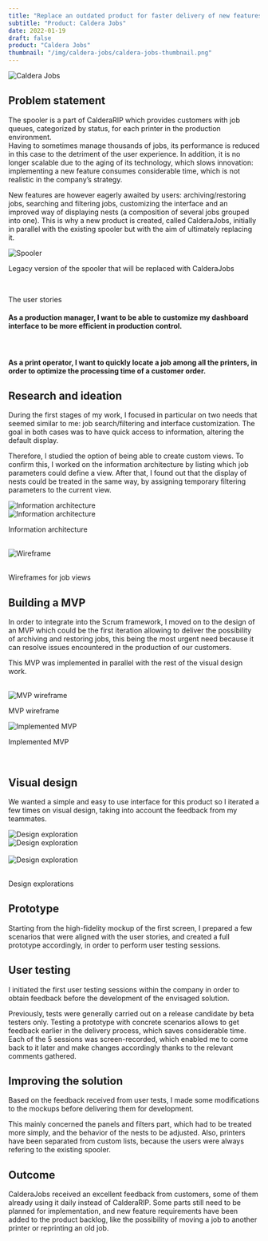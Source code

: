 ```yaml
---
title: "Replace an outdated product for faster delivery of new features"
subtitle: "Product: Caldera Jobs"
date: 2022-01-19
draft: false
product: "Caldera Jobs"
thumbnail: "/img/caldera-jobs/caldera-jobs-thumbnail.png"
---
```


<img src="/img/caldera-jobs/caldera-jobs-thumbnail-3x.png" class="sm-img mb-6" alt="Caldera Jobs">

<section>

<div class="row">

<div class="col-12 col-lg-7">

## Problem statement

The spooler is a part of CalderaRIP which provides customers with job queues, categorized by status, for each printer in the production environment.  
Having to sometimes manage thousands of jobs, its performance is reduced in this case to the detriment of the user experience. In addition, it is no longer scalable due to the aging of its technology, which slows innovation: implementing a new feature consumes considerable time, which is not realistic in the company’s strategy.

New features are however eagerly awaited by users: archiving/restoring jobs, searching and filtering jobs, customizing the interface and an improved way of displaying nests (a composition of several jobs grouped into one). This is why a new product is created, called CalderaJobs, initially in parallel with the existing spooler but with the aim of ultimately replacing it.

<img src="/img/caldera-jobs/spooler.png" class="sm-img mt-4" alt="Spooler">

<p class="sm-caption">Legacy version of the spooler that will be replaced with CalderaJobs</p>

</div>

<div class="col-md-1">&nbsp;</div>

<div class="col-12 col-lg-4">

<div class="sm-card">
    
<p class="sm-card-title">The user stories</p>

#### As a production manager, I want to be able to customize my dashboard interface to be more efficient in production control.

<br>

#### As a print operator, I want to quickly locate a job among all the printers, in order to optimize the processing time of a customer order.  

</div>

</div>

</div>

</section>

## Research and ideation
During the first stages of my work, I focused in particular on two needs that seemed similar to me: job search/filtering and interface customization. The goal in both cases was to have quick access to information, altering the default display.  

Therefore, I studied the option of being able to create custom views. To confirm this, I worked on the information architecture by listing which job parameters could define a view. After that, I found out that the display of nests could be treated in the same way, by assigning temporary filtering parameters to the current view.

<section>

<div class="row">

<div class="col-12 col-lg-6">

<img src="/img/caldera-jobs/information-architecture-1.jpg" class="sm-img mt-4" alt="Information architecture">

</div>

<div class="col-12 col-lg-6">

<img src="/img/caldera-jobs/information-architecture-2.jpg" class="sm-img mt-4" alt="Information architecture">

</div>

</div>

<p class="sm-caption">Information architecture</p>

<div class="row">

<div class="col-0 col-lg-3">&nbsp;</div>

<div class="col-12 col-lg-6">

<img src="/img/caldera-jobs/wireframe-1.jpg" class="sm-img mt-4" alt="Wireframe">

</div>

<div class="col-0 col-lg-3">&nbsp;</div>

</div>

<p class="sm-caption">Wireframes for job views</p>

</section>

## Building a MVP
In order to integrate into the Scrum framework, I moved on to the design of an MVP which could be the first iteration allowing to deliver the possibility of archiving and restoring jobs, this being the most urgent need because it can resolve issues encountered in the production of our customers.  

This MVP was implemented in parallel with the rest of the visual design work.

<section>

<div class="row">

<div class="col-0 col-lg-1">&nbsp;</div>

<div class="col-12 col-lg-5">

<img src="/img/caldera-jobs/mvp-wireframe.jpg" class="sm-img mt-4" alt="MVP wireframe">

<p class="sm-caption">MVP wireframe</p>

</div>

<div class="col-12 col-lg-5">

<img src="/img/caldera-jobs/mvp.png" class="sm-img mt-4" alt="Implemented MVP">

<p class="sm-caption">Implemented MVP</p>

</div>

<div class="col-0 col-lg-1">&nbsp;</div>

</div>

</section>

## Visual design
We wanted a simple and easy to use interface for this product so I iterated a few times on visual design, taking into account the feedback from my teammates.

<section>

<div class="row">

<div class="col-12 col-lg-6">

<img src="/img/caldera-jobs/exploration-1.png" class="sm-img mt-4" alt="Design exploration">

</div>

<div class="col-12 col-lg-6">

<img src="/img/caldera-jobs/exploration-4.png" class="sm-img mt-4" alt="Design exploration">

</div>

</div>

<div class="row">

<div class="col-0 col-lg-3">&nbsp;</div>

<div class="col-12 col-lg-6">

<img src="/img/caldera-jobs/exploration-3.png" class="sm-img mt-4" alt="Design exploration">

</div>

<div class="col-0 col-lg-3">&nbsp;</div>

</div>

<p class="sm-caption">Design explorations</p>

</section>






## Prototype
Starting from the high-fidelity mockup of the first screen, I prepared a few scenarios that were aligned with the user stories, and created a full prototype accordingly, in order to perform user testing sessions.

## User testing
I initiated the first user testing sessions within the company in order to obtain feedback before the development of the envisaged solution.
 
Previously, tests were generally carried out on a release candidate by beta testers only. Testing a prototype with concrete scenarios allows to get feedback earlier in the delivery process, which saves considerable time. Each of the 5 sessions was screen-recorded, which enabled me to come back to it later and make changes accordingly thanks to the relevant comments gathered.

## Improving the solution
Based on the feedback received from user tests, I made some modifications to the mockups before delivering them for development.

This mainly concerned the panels and filters part, which had to be treated more simply, and the behavior of the nests to be adjusted. Also, printers have been separated from custom lists, because the users were always refering to the existing spooler.

## Outcome
CalderaJobs received an excellent feedback from customers, some of them already using it daily instead of CalderaRIP. Some parts still need to be planned for implementation, and new feature requirements have been added to the product backlog, like the possibility of moving a job to another printer or reprinting an old job.